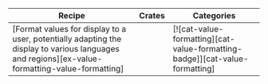 | Recipe | Crates | Categories |
|--------|--------|------------|
| [Format values for display to a user, potentially adapting the display to various languages and regions][ex-value-formatting-value-formatting] |  | [![cat-value-formatting][cat-value-formatting-badge]][cat-value-formatting] |
